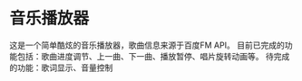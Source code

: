 # 音乐播放器

这是一个简单酷炫的音乐播放器，歌曲信息来源于百度FM API。
目前已完成的功能包括：歌曲进度调节、上一曲、下一曲、播放暂停、唱片旋转动画等。
待完成的功能：歌词显示、音量控制

 